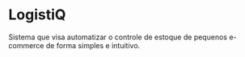 # LogistiQ
Sistema que visa automatizar o controle de estoque de pequenos e-commerce de forma simples e intuitivo.
